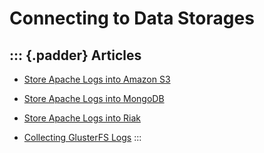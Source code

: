 Connecting to Data Storages
===========================

::: {.padder}
Articles
--------

-   [Store Apache Logs into Amazon S3](/v0.12/articles/apache-to-s3)

<!-- -->

-   [Store Apache Logs into MongoDB](/v0.12/articles/apache-to-mongodb)

<!-- -->

-   [Store Apache Logs into Riak](/v0.12/articles/apache-to-riak)

<!-- -->

-   [Collecting GlusterFS Logs](/v0.12/articles/collect-glusterfs-logs)
:::
